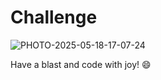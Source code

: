 # Challenge


![PHOTO-2025-05-18-17-07-24](https://github.com/user-attachments/assets/15b69ae3-6fdf-4b6f-8fec-47823d17f79d)


Have a blast and code with joy! 😄

